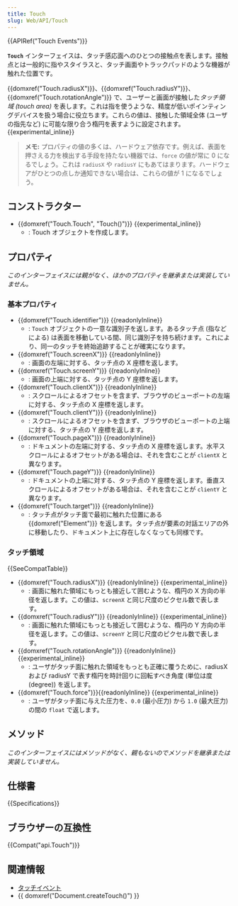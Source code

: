```yaml
---
title: Touch
slug: Web/API/Touch
---
```


{{APIRef("Touch Events")}}

**`Touch`** インターフェイスは、タッチ感応面へのひとつの接触点を表します。接触点とは一般的に指やスタイラスと、タッチ画面やトラックパッドのような機器が触れた位置です。

{{domxref("Touch.radiusX")}}、{{domxref("Touch.radiusY")}}、{{domxref("Touch.rotationAngle")}} で、ユーザーと画面が接触した*タッチ領域 (touch area)* を表します。これは指を使うような、精度が低いポインティングデバイスを扱う場合に役立ちます。これらの値は、接触した領域全体 (ユーザの指先など) に可能な限り合う楕円を表すように設定されます。 {{experimental_inline}}

> **メモ:** プロパティの値の多くは、ハードウェア依存です。例えば、表面を押さえる力を検出する手段を持たない機器では、`force` の値が常に 0 になるでしょう。これは `radiusX` や `radiusY` にもあてはまります。ハードウェアがひとつの点しか通知できない場合は、これらの値が 1 になるでしょう。

## コンストラクター

- {{domxref("Touch.Touch", "Touch()")}} {{experimental_inline}}
  - : Touch オブジェクトを作成します。

## プロパティ

_このインターフェイスには親がなく、ほかのプロパティを継承または実装していません。_

### 基本プロパティ

- {{domxref("Touch.identifier")}} {{readonlyInline}}
  - : `Touch` オブジェクトの一意な識別子を返します。あるタッチ点 (指などによる) は表面を移動している間、同じ識別子を持ち続けます。これにより、同一のタッチを終始追跡することが確実になります。
- {{domxref("Touch.screenX")}} {{readonlyInline}}
  - : 画面の左端に対する、タッチ点の X 座標を返します。
- {{domxref("Touch.screenY")}} {{readonlyInline}}
  - : 画面の上端に対する、タッチ点の Y 座標を返します。
- {{domxref("Touch.clientX")}} {{readonlyInline}}
  - : スクロールによるオフセットを含まず、ブラウザのビューポートの左端に対する、タッチ点の X 座標を返します。
- {{domxref("Touch.clientY")}} {{readonlyInline}}
  - : スクロールによるオフセットを含まず、ブラウザのビューポートの上端に対する、タッチ点の Y 座標を返します。
- {{domxref("Touch.pageX")}} {{readonlyInline}}
  - : ドキュメントの左端に対する、タッチ点の X 座標を返します。水平スクロールによるオフセットがある場合は、それを含むことが `clientX` と異なります。
- {{domxref("Touch.pageY")}} {{readonlyInline}}
  - : ドキュメントの上端に対する、タッチ点の Y 座標を返します。垂直スクロールによるオフセットがある場合は、それを含むことが `clientY` と異なります。
- {{domxref("Touch.target")}} {{readonlyInline}}
  - : タッチ点がタッチ面で最初に触れた位置にある {{domxref("Element")}} を返します。タッチ点が要素の対話エリアの外に移動したり、ドキュメント上に存在しなくなっても同様です。

### タッチ領域

{{SeeCompatTable}}

- {{domxref("Touch.radiusX")}} {{readonlyInline}} {{experimental_inline}}
  - : 画面に触れた領域にもっとも接近して囲むような、楕円の X 方向の半径を返します。この値は、`screenX` と同じ尺度のピクセル数で表します。
- {{domxref("Touch.radiusY")}} {{readonlyInline}} {{experimental_inline}}
  - : 画面に触れた領域にもっとも接近して囲むような、楕円の Y 方向の半径を返します。この値は、`screenY` と同じ尺度のピクセル数で表します。
- {{domxref("Touch.rotationAngle")}} {{readonlyInline}} {{experimental_inline}}
  - : ユーザがタッチ面に触れた領域をもっとも正確に覆うために、radiusX および radiusY で表す楕円を時計回りに回転すべき角度 (単位は度 (degree)) を返します。
- {{domxref("Touch.force")}}{{readonlyInline}} {{experimental_inline}}
  - : ユーザがタッチ面に与えた圧力を、`0.0` (最小圧力) から `1.0` (最大圧力) の間の `float` で返します。

## メソッド

_このインターフェイスにはメソッドがなく、親もないのでメソッドを継承または実装していません。_

## 仕様書

{{Specifications}}

## ブラウザーの互換性

{{Compat("api.Touch")}}

## 関連情報

- [タッチイベント](/ja/docs/Web/API/Touch_events)
- {{ domxref("Document.createTouch()") }}
